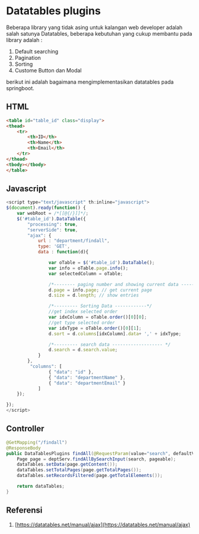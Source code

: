 # Datatables plugins

Beberapa library yang tidak asing untuk kalangan web developer adalah salah satunya Datatables, beberapa kebutuhan yang cukup membantu pada library adalah :

1. Default searching
2. Pagination
3. Sorting
4. Custome Button dan Modal

berikut ini adalah bagaimana mengimplementasikan datatables pada springboot.

## HTML

```html
<table id="table_id" class="display">
<thead>
    <tr>
        <th>ID</th>
        <th>Name</th>
        <th>Email</th>
    </tr>
</thead>
<tbody></tbody>
</table>
```

## Javascript

```js
<script type="text/javascript" th:inline="javascript">
$(document).ready(function() {
    var webRoot = /*[[@{/}]]*/;
    $('#table_id').DataTable({
        "processing": true,
        "serverSide": true,
        "ajax": {
            url : "department/findall",
            type: 'GET',
            data : function(d){

                var oTable = $('#table_id').DataTable();
                var info = oTable.page.info();
                var selectedColumn = oTable;

                /*-------- paging number and showing current data ----------- */
                d.page = info.page; // get current page
                d.size = d.length; // show entries

                /*--------- Sorting Data ------------*/
                //get index selected order
                var idxColumn = oTable.order()[0][0];
                //get type selected order
                var idxType = oTable.order()[0][1];
                d.sort = d.columns[idxColumn].data+ ',' + idxType;

                /*--------- search data ------------------- */
                d.search = d.search.value;
            }
        },
         "columns": [
                { "data": "id" },
                { "data": "departmentName" },
                { "data": "departmentEmail" }
            ]
    });

}); 
</script>
```

## Controller

```java
@GetMapping("/findall")
@ResponseBody
public DataTablesPlugins findAll(@RequestParam(value="search", defaultValue="", required=false) String search, Pageable pageable){
    Page page = deptServ.findAllBySearchInput(search, pageable);
    dataTables.setData(page.getContent());
    dataTables.setTotalPages(page.getTotalPages());
    dataTables.setRecordsFiltered(page.getTotalElements());

    return dataTables;
}
```

## Referensi

1. [https://datatables.net/manual/ajax](https://datatables.net/manual/ajax)



